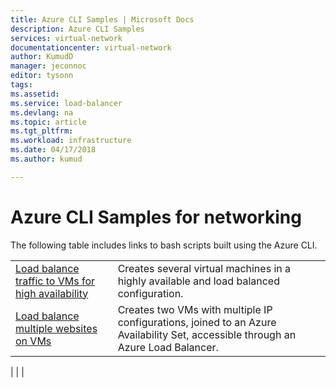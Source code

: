 ```yaml
---
title: Azure CLI Samples | Microsoft Docs
description: Azure CLI Samples
services: virtual-network
documentationcenter: virtual-network
author: KumudD
manager: jeconnoc
editor: tysonn
tags:
ms.assetid:
ms.service: load-balancer
ms.devlang: na
ms.topic: article
ms.tgt_pltfrm:
ms.workload: infrastructure
ms.date: 04/17/2018
ms.author: kumud

---
```

# Azure CLI Samples for networking

The following table includes links to bash scripts built using the Azure CLI.

| | |
|-|-|
| [Load balance traffic to VMs for high availability](./scripts/load-balancer-linux-cli-sample-nlb.md) | Creates several virtual machines in a highly available and load balanced configuration. |
| [Load balance multiple websites on VMs](./scripts/load-balancer-linux-cli-load-balance-multiple-websites-vm.md) | Creates two VMs with multiple IP configurations, joined to an Azure Availability Set, accessible through an Azure Load Balancer. |

| | |
